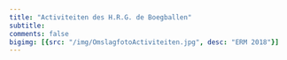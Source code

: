 ```yaml
---
title: "Activiteiten des H.R.G. de Boegballen"
subtitle: 
comments: false
bigimg: [{src: "/img/OmslagfotoActiviteiten.jpg", desc: "ERM 2018"}]
---
```


